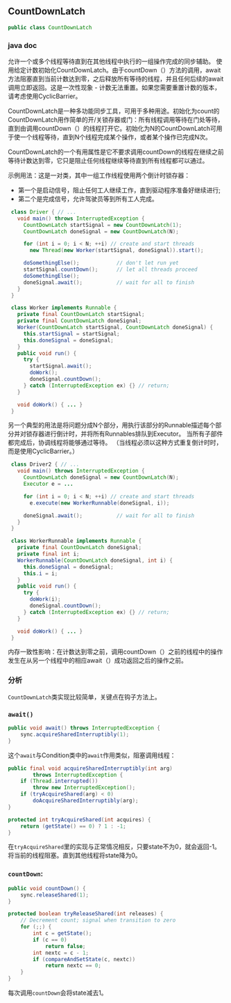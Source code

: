 ## CountDownLatch

```java
public class CountDownLatch
```

### java doc

允许一个或多个线程等待直到在其他线程中执行的一组操作完成的同步辅助。
使用给定计数初始化CountDownLatch。由于countDown（）方法的调用，await方法阻塞直到当前计数达到零，之后释放所有等待的线程，并且任何后续的await调用立即返回。这是一次性现象 - 计数无法重置。如果您需要重置计数的版本，请考虑使用CyclicBarrier。

CountDownLatch是一种多功能同步工具，可用于多种用途。初始化为count的CountDownLatch用作简单的开/关锁存器或门：所有线程调用等待在门处等待，直到由调用countDown（）的线程打开它。初始化为N的CountDownLatch可用于使一个线程等待，直到N个线程完成某个操作，或者某个操作已完成N次。

CountDownLatch的一个有用属性是它不要求调用countDown的线程在继续之前等待计数达到零，它只是阻止任何线程继续等待直到所有线程都可以通过。

示例用法：这是一对类，其中一组工作线程使用两个倒计时锁存器：

- 第一个是启动信号，阻止任何工人继续工作，直到驱动程序准备好继续进行;
- 第二个是完成信号，允许驾驶员等到所有工人完成。

```java
 class Driver { // ...
   void main() throws InterruptedException {
     CountDownLatch startSignal = new CountDownLatch(1);
     CountDownLatch doneSignal = new CountDownLatch(N);

     for (int i = 0; i < N; ++i) // create and start threads
       new Thread(new Worker(startSignal, doneSignal)).start();

     doSomethingElse();            // don't let run yet
     startSignal.countDown();      // let all threads proceed
     doSomethingElse();
     doneSignal.await();           // wait for all to finish
   }
 }

 class Worker implements Runnable {
   private final CountDownLatch startSignal;
   private final CountDownLatch doneSignal;
   Worker(CountDownLatch startSignal, CountDownLatch doneSignal) {
     this.startSignal = startSignal;
     this.doneSignal = doneSignal;
   }
   public void run() {
     try {
       startSignal.await();
       doWork();
       doneSignal.countDown();
     } catch (InterruptedException ex) {} // return;
   }

   void doWork() { ... }
 }
```

另一个典型的用法是将问题分成N个部分，用执行该部分的Runnable描述每个部分并对锁存器进行倒计时，并将所有Runnables排队到Executor。 当所有子部件都完成后，协调线程将能够通过等待。 （当线程必须以这种方式重复倒计时时，而是使用CyclicBarrier。）

```java
 class Driver2 { // ...
   void main() throws InterruptedException {
     CountDownLatch doneSignal = new CountDownLatch(N);
     Executor e = ...

     for (int i = 0; i < N; ++i) // create and start threads
       e.execute(new WorkerRunnable(doneSignal, i));

     doneSignal.await();           // wait for all to finish
   }
 }

 class WorkerRunnable implements Runnable {
   private final CountDownLatch doneSignal;
   private final int i;
   WorkerRunnable(CountDownLatch doneSignal, int i) {
     this.doneSignal = doneSignal;
     this.i = i;
   }
   public void run() {
     try {
       doWork(i);
       doneSignal.countDown();
     } catch (InterruptedException ex) {} // return;
   }

   void doWork() { ... }
 }
```

内存一致性影响：在计数达到零之前，调用countDown（）之前的线程中的操作发生在从另一个线程中的相应await（）成功返回之后的操作之前。

### 分析

`CountDownLatch`类实现比较简单，关键点在钩子方法上。

### `await()`

```java
public void await() throws InterruptedException {
    sync.acquireSharedInterruptibly(1);
}
```

这个`await`与Condition类中的`await`作用类似，阻塞调用线程：

```java
public final void acquireSharedInterruptibly(int arg)
        throws InterruptedException {
    if (Thread.interrupted())
        throw new InterruptedException();
    if (tryAcquireShared(arg) < 0)
        doAcquireSharedInterruptibly(arg);
}
```

```java
protected int tryAcquireShared(int acquires) {
    return (getState() == 0) ? 1 : -1;
}
```

在`tryAcquireShared`里的实现与正常情况相反，只要state不为0，就会返回-1。将当前的线程阻塞。直到其他线程将state降为0。

### `countDown`:

```java
public void countDown() {
    sync.releaseShared(1);
}
```

```java
protected boolean tryReleaseShared(int releases) {
    // Decrement count; signal when transition to zero
    for (;;) {
        int c = getState();
        if (c == 0)
            return false;
        int nextc = c - 1;
        if (compareAndSetState(c, nextc))
            return nextc == 0;
    }
}
```

每次调用`countDown`会将state减去1。